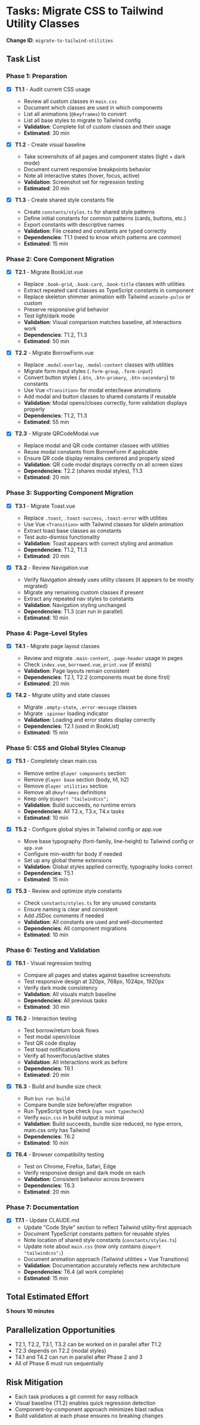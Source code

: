 # Tasks: Migrate CSS to Tailwind Utility Classes

**Change ID**: `migrate-to-tailwind-utilities`

## Task List

### Phase 1: Preparation
- [x] **T1.1** - Audit current CSS usage
  - Review all custom classes in `main.css`
  - Document which classes are used in which components
  - List all animations (`@keyframes`) to convert
  - List all base styles to migrate to Tailwind config
  - **Validation**: Complete list of custom classes and their usage
  - **Estimated**: 30 min

- [x] **T1.2** - Create visual baseline
  - Take screenshots of all pages and component states (light + dark mode)
  - Document current responsive breakpoints behavior
  - Note all interactive states (hover, focus, active)
  - **Validation**: Screenshot set for regression testing
  - **Estimated**: 20 min

- [x] **T1.3** - Create shared style constants file
  - Create `constants/styles.ts` for shared style patterns
  - Define initial constants for common patterns (cards, buttons, etc.)
  - Export constants with descriptive names
  - **Validation**: File created and constants are typed correctly
  - **Dependencies**: T1.1 (need to know which patterns are common)
  - **Estimated**: 15 min

### Phase 2: Core Component Migration
- [x] **T2.1** - Migrate BookList.vue
  - Replace `.book-grid`, `.book-card`, `.book-title` classes with utilities
  - Extract repeated card classes as TypeScript constants in component
  - Replace skeleton shimmer animation with Tailwind `animate-pulse` or custom
  - Preserve responsive grid behavior
  - Test light/dark mode
  - **Validation**: Visual comparison matches baseline, all interactions work
  - **Dependencies**: T1.2, T1.3
  - **Estimated**: 50 min

- [x] **T2.2** - Migrate BorrowForm.vue
  - Replace `.modal-overlay`, `.modal-content` classes with utilities
  - Migrate form input styles (`.form-group`, `.form-input`)
  - Convert button styles (`.btn`, `.btn-primary`, `.btn-secondary`) to constants
  - Use Vue `<Transition>` for modal enter/leave animations
  - Add modal and button classes to shared constants if reusable
  - **Validation**: Modal opens/closes correctly, form validation displays properly
  - **Dependencies**: T1.2, T1.3
  - **Estimated**: 55 min

- [x] **T2.3** - Migrate QRCodeModal.vue
  - Replace modal and QR code container classes with utilities
  - Reuse modal constants from BorrowForm if applicable
  - Ensure QR code display remains centered and properly sized
  - **Validation**: QR code modal displays correctly on all screen sizes
  - **Dependencies**: T2.2 (shares modal styles), T1.3
  - **Estimated**: 20 min

### Phase 3: Supporting Component Migration
- [x] **T3.1** - Migrate Toast.vue
  - Replace `.toast`, `.toast-success`, `.toast-error` with utilities
  - Use Vue `<Transition>` with Tailwind classes for slideIn animation
  - Extract toast base classes as constants
  - Test auto-dismiss functionality
  - **Validation**: Toast appears with correct styling and animation
  - **Dependencies**: T1.2, T1.3
  - **Estimated**: 20 min

- [x] **T3.2** - Review Navigation.vue
  - Verify Navigation already uses utility classes (it appears to be mostly migrated)
  - Migrate any remaining custom classes if present
  - Extract any repeated nav styles to constants
  - **Validation**: Navigation styling unchanged
  - **Dependencies**: T1.3 (can run in parallel)
  - **Estimated**: 10 min

### Phase 4: Page-Level Styles
- [x] **T4.1** - Migrate page layout classes
  - Review and migrate `.main-content`, `.page-header` usage in pages
  - Check `index.vue`, `borrowed.vue`, `print.vue` (if exists)
  - **Validation**: Page layouts remain consistent
  - **Dependencies**: T2.1, T2.2 (components must be done first)
  - **Estimated**: 20 min

- [x] **T4.2** - Migrate utility and state classes
  - Migrate `.empty-state`, `.error-message` classes
  - Migrate `.spinner` loading indicator
  - **Validation**: Loading and error states display correctly
  - **Dependencies**: T2.1 (used in BookList)
  - **Estimated**: 15 min

### Phase 5: CSS and Global Styles Cleanup
- [x] **T5.1** - Completely clean main.css
  - Remove entire `@layer components` section
  - Remove `@layer base` section (body, h1, h2)
  - Remove `@layer utilities` section
  - Remove all `@keyframes` definitions
  - Keep only `@import "tailwindcss";`
  - **Validation**: Build succeeds, no runtime errors
  - **Dependencies**: All T2.x, T3.x, T4.x tasks
  - **Estimated**: 10 min

- [x] **T5.2** - Configure global styles in Tailwind config or app.vue
  - Move base typography (font-family, line-height) to Tailwind config or `app.vue`
  - Configure min-width for body if needed
  - Set up any global theme extensions
  - **Validation**: Global styles applied correctly, typography looks correct
  - **Dependencies**: T5.1
  - **Estimated**: 15 min

- [x] **T5.3** - Review and optimize style constants
  - Check `constants/styles.ts` for any unused constants
  - Ensure naming is clear and consistent
  - Add JSDoc comments if needed
  - **Validation**: All constants are used and well-documented
  - **Dependencies**: All component migrations
  - **Estimated**: 10 min

### Phase 6: Testing and Validation
- [x] **T6.1** - Visual regression testing
  - Compare all pages and states against baseline screenshots
  - Test responsive design at 320px, 768px, 1024px, 1920px
  - Verify dark mode consistency
  - **Validation**: All visuals match baseline
  - **Dependencies**: All previous tasks
  - **Estimated**: 30 min

- [x] **T6.2** - Interaction testing
  - Test borrow/return book flows
  - Test modal open/close
  - Test QR code display
  - Test toast notifications
  - Verify all hover/focus/active states
  - **Validation**: All interactions work as before
  - **Dependencies**: T6.1
  - **Estimated**: 20 min

- [x] **T6.3** - Build and bundle size check
  - Run `bun run build`
  - Compare bundle size before/after migration
  - Run TypeScript type check (`npx nuxt typecheck`)
  - Verify `main.css` in build output is minimal
  - **Validation**: Build succeeds, bundle size reduced, no type errors, main.css only has Tailwind
  - **Dependencies**: T6.2
  - **Estimated**: 10 min

- [x] **T6.4** - Browser compatibility testing
  - Test on Chrome, Firefox, Safari, Edge
  - Verify responsive design and dark mode on each
  - **Validation**: Consistent behavior across browsers
  - **Dependencies**: T6.3
  - **Estimated**: 20 min

### Phase 7: Documentation
- [x] **T7.1** - Update CLAUDE.md
  - Update "Code Style" section to reflect Tailwind utility-first approach
  - Document TypeScript constants pattern for reusable styles
  - Note location of shared style constants (`constants/styles.ts`)
  - Update note about `main.css` (now only contains `@import "tailwindcss";`)
  - Document animation approach (Tailwind utilities + Vue Transitions)
  - **Validation**: Documentation accurately reflects new architecture
  - **Dependencies**: T6.4 (all work complete)
  - **Estimated**: 15 min

## Total Estimated Effort
**5 hours 10 minutes**

## Parallelization Opportunities
- T2.1, T2.2, T3.1, T3.2 can be worked on in parallel after T1.2
- T2.3 depends on T2.2 (modal styles)
- T4.1 and T4.2 can run in parallel after Phase 2 and 3
- All of Phase 6 must run sequentially

## Risk Mitigation
- Each task produces a git commit for easy rollback
- Visual baseline (T1.2) enables quick regression detection
- Component-by-component approach minimizes blast radius
- Build validation at each phase ensures no breaking changes

